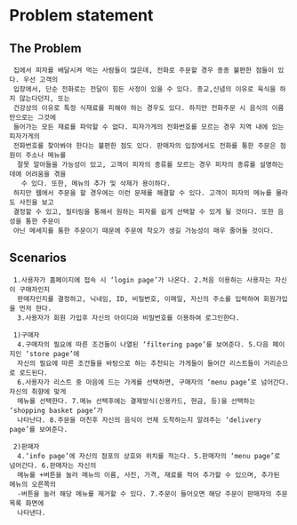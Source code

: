 # Problem statement

## The Problem

     집에서 피자를 배달시켜 먹는 사람들이 많은데, 전화로 주문할 경우 종종 불편한 점들이 있다. 우선 고객의 
     입장에서, 단순 전화로는 전달이 힘든 사정이 있을 수 있다. 종교,신념의 이유로 육식을 하지 않는다던지, 또는 
     건강상의 이유로 특정 식재료를 피해야 하는 경우도 있다. 하지만 전화주문 시 음식의 이름 만으로는 그것에 
     들어가는 모든 재료를 파악할 수 없다. 피자가게의 전화번호를 모르는 경우 지역 내에 있는 피자가게의 
     전화번호를 찾아봐야 한다는 불편한 점도 있다. 판매자의 입장에서도 전화를 통한 주문은 점원이 주소나 메뉴를
      잘못 알아들을 가능성이 있고, 고객이 피자의 종류를 모르는 경우 피자의 종류를 설명하는 데에 어려움을 겪을
       수 있다. 또한, 메뉴의 추가 및 삭제가 용이하다. 
     하지만 웹에서 주문을 할 경우에는 이런 문제를 해결할 수 있다. 고객이 피자의 메뉴를 몰라도 사진을 보고 
     결정할 수 있고, 필터링을 통해서 원하는 피자를 쉽게 선택할 수 있게 될 것이다. 또한 음성을 통한 주문이 
     아닌 메세지를 통한 주문이기 때문에 주문에 착오가 생길 가능성이 매우 줄어들 것이다. 

 


## Scenarios

     1.사용자가 홈페이지에 접속 시 ‘login page’가 나온다. 2.처음 이용하는 사용자는 자신이 구매자인지
      판매자인지를 결정하고, 닉네임, ID, 비밀번호, 이메일, 자신의 주소를 입력하여 회원가입을 먼저 한다. 
      3.사용자가 회원 가입후 자신의 아이디와 비밀번호를 이용하여 로그인한다. 

     1)구매자
      4.구매자의 필요에 따른 조건들이 나열된 ‘filtering page’를 보여준다. 5.다음 페이지인 ‘store page’에
      자신의 필요에 따른 조건들을 바탕으로 하는 추천되는 가게들이 들어간 리스트들이 거리순으로 로드된다. 
      6.사용자가 리스트 중 마음에 드는 가게를 선택하면, 구매자의 ‘menu page’로 넘어간다. 자신의 취향에 맞게 
      메뉴를 선택한다. 7.메뉴 선택후에는 결제방식(신용카드, 현금, 등)을 선택하는 ‘shopping basket page’가 
      나타난다. 8.주문을 마친후 자신의 음식이 언제 도착하는지 알려주는 ‘delivery page’를 보여준다. 

     2)판매자
      4.‘info page’에 자신의 점포의 상호와 위치를 적는다. 5.판매자의 ‘menu page’로 넘어간다. 6.판매자는 자신의
      메뉴를 +버튼을 눌러 메뉴의 이름, 사진, 가격, 재료를 적어 추가할 수 있으며, 추가된 메뉴의 오른쪽의 
      -버튼을 눌러 해당 메뉴를 제거할 수 있다. 7.주문이 들어오면 해당 주문이 판매자의 주문목록 화면에 
      나타낸다.

